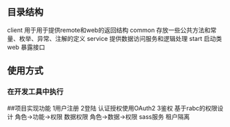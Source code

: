 ## 目录结构
client 用于用于提供remote和web的返回结构
common 存放一些公共方法和常量、枚举、异常、注解的定义
service 提供数据访问服务和逻辑处理
start 启动类
web 暴露接口

## 使用方式

### 在开发工具中执行

##项目实现功能
1用户注册
2登陆
认证授权使用OAuth2
3鉴权
基于rabc的权限设计 
角色->功能->权限
数据权限
角色->数据->权限
sass服务
租户隔离
